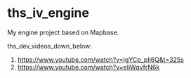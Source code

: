 # ths_iv_engine
My engine project based on Mapbase.

ths_dev_videos_down_below:
1) https://www.youtube.com/watch?v=IgYCp_pIj6Q&t=325s
2) https://www.youtube.com/watch?v=eIiWqvfrN6k
